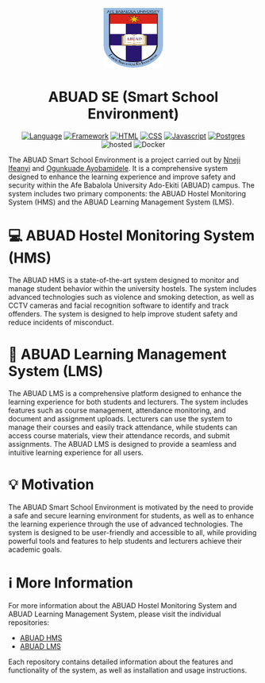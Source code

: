 <p align="center">
  <img src="./logo.png" alt="ABUAD LMS Logo", width="120", height="120">
</p>
<h1 align="center">ABUAD SE (Smart School Environment)</h1>
<div align="center">

[![Language](https://img.shields.io/badge/Python-darkblue.svg?style=flat&logo=python&logoColor=white)](https://www.python.org)
[![Framework](https://img.shields.io/badge/Flask-darkgreen.svg?style=flat&logo=flask&logoColor=white)](https://github.com/Nneji123/ABUAD-SMART-SCHOOL-ENVIRONMENT)
[![HTML](https://img.shields.io/badge/HTML-black.svg?style=flat&logo=html5&logoColor=white)](https://github.com/Nneji123/ABUAD-SMART-SCHOOL-ENVIRONMENT)
[![CSS](https://img.shields.io/badge/CSS-blue.svg?style=flat&logo=css3&logoColor=white)](https://github.com/Nneji123/ABUAD-SMART-SCHOOL-ENVIRONMENT)
[![Javascript](https://img.shields.io/badge/Javascript-yellow.svg?style=flat&logo=javascript&logoColor=white)](https://github.com/Nneji123/ABUAD-SMART-SCHOOL-ENVIRONMENT)
[![Postgres](https://img.shields.io/badge/Postgres-darkblue.svg?style=flat&logo=postgres&logoColor=white)](https://github.com/Nneji123/ABUAD-SMART-SCHOOL-ENVIRONMENT)
![hosted](https://img.shields.io/badge/Railway-430098?style=flat&logo=railway&logoColor=white)
![Docker](https://img.shields.io/badge/Docker-blue?style=flat&logo=docker&logoColor=white)
</div>


The ABUAD Smart School Environment is a project carried out by [Nneji Ifeanyi](https://github.com/Nneji123) and [Ogunkuade Ayobamidele](https://github.com/devXcant). It is a comprehensive system designed to enhance the learning experience and improve safety and security within the Afe Babalola University Ado-Ekiti (ABUAD) campus. The system includes two primary components: the ABUAD Hostel Monitoring System (HMS) and the ABUAD Learning Management System (LMS).

# :computer: ABUAD Hostel Monitoring System (HMS)
The ABUAD HMS is a state-of-the-art system designed to monitor and manage student behavior within the university hostels. The system includes advanced technologies such as violence and smoking detection, as well as CCTV cameras and facial recognition software to identify and track offenders. The system is designed to help improve student safety and reduce incidents of misconduct.

# :pencil: ABUAD Learning Management System (LMS)
The ABUAD LMS is a comprehensive platform designed to enhance the learning experience for both students and lecturers. The system includes features such as course management, attendance monitoring, and document and assignment uploads. Lecturers can use the system to manage their courses and easily track attendance, while students can access course materials, view their attendance records, and submit assignments. The ABUAD LMS is designed to provide a seamless and intuitive learning experience for all users.

# :bulb: Motivation
The ABUAD Smart School Environment is motivated by the need to provide a safe and secure learning environment for students, as well as to enhance the learning experience through the use of advanced technologies. The system is designed to be user-friendly and accessible to all, while providing powerful tools and features to help students and lecturers achieve their academic goals.

# :information_source: More Information
For more information about the ABUAD Hostel Monitoring System and ABUAD Learning Management System, please visit the individual repositories:

- [ABUAD HMS](https://github.com/Nneji123/ABUAD-HMS)
- [ABUAD LMS](https://github.com/Nneji123/ABUAD-LMS)

Each repository contains detailed information about the features and functionality of the system, as well as installation and usage instructions.